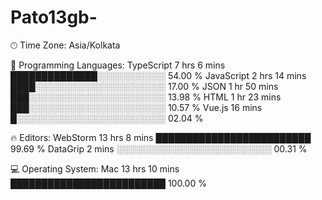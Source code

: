 # Pato13gb-
🕑︎ Time Zone: Asia/Kolkata

💬 Programming Languages: 
TypeScript               7 hrs 6 mins        ██████████████░░░░░░░░░░░   54.00 % 
JavaScript               2 hrs 14 mins       ████░░░░░░░░░░░░░░░░░░░░░   17.00 % 
JSON                     1 hr 50 mins        ███░░░░░░░░░░░░░░░░░░░░░░   13.98 % 
HTML                     1 hr 23 mins        ███░░░░░░░░░░░░░░░░░░░░░░   10.57 % 
Vue.js                   16 mins             █░░░░░░░░░░░░░░░░░░░░░░░░   02.04 % 

🔥 Editors: 
WebStorm                 13 hrs 8 mins       █████████████████████████   99.69 % 
DataGrip                 2 mins              ░░░░░░░░░░░░░░░░░░░░░░░░░   00.31 % 

💻 Operating System: 
Mac                      13 hrs 10 mins      █████████████████████████   100.00 % 
